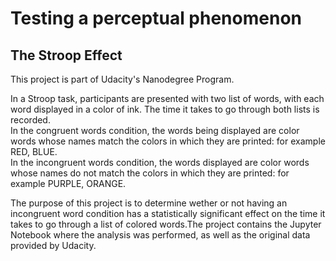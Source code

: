 # Testing a perceptual phenomenon
## The Stroop Effect

This project is part of Udacity's Nanodegree Program.

In a Stroop task, participants are presented with two list of words, with each word displayed in a color of ink. The time it takes to go through both lists is recorded.<br>
In the congruent words condition, the words being displayed are color words whose names match the colors in which they are printed: for example RED, BLUE.<br>
In the incongruent words condition, the words displayed are color words whose names do not match the colors in which they are printed: for example PURPLE, ORANGE.<br>

The purpose of this project is to determine wether or not having an incongruent word condition has a statistically significant effect on the time it takes to go through a list of colored words.The project contains the Jupyter Notebook where the analysis was performed, as well as the original data provided by Udacity.
